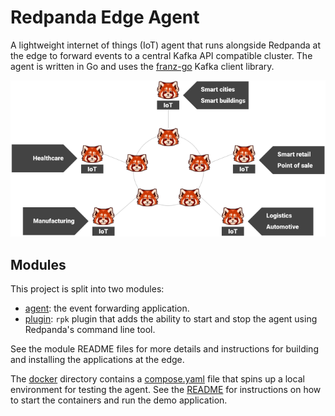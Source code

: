 # Redpanda Edge Agent

A lightweight internet of things (IoT) agent that runs alongside Redpanda at the edge to forward events to a central Kafka API compatible cluster. The agent is written in Go and uses the [franz-go](https://github.com/twmb/franz-go) Kafka client library.

<p align="center">
<img src="./redpanda_iot.png" />
</p>

## Modules

This project is split into two modules:

* [agent](./agent/): the event forwarding application.
* [plugin](./plugin/): `rpk` plugin that adds the ability to start and stop the agent using Redpanda's command line tool.

See the module README files for more details and instructions for building and installing the applications at the edge.

The [docker](./docker/) directory contains a [compose.yaml](./docker/compose.yaml) file that spins up a local environment for testing the agent. See the [README](./docker/README.md) for instructions on how to start the containers and run the demo application.
